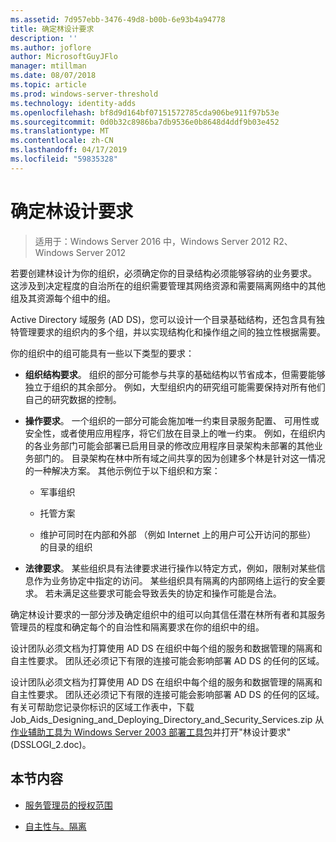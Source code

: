 ```yaml
---
ms.assetid: 7d957ebb-3476-49d8-b00b-6e93b4a94778
title: 确定林设计要求
description: ''
ms.author: joflore
author: MicrosoftGuyJFlo
manager: mtillman
ms.date: 08/07/2018
ms.topic: article
ms.prod: windows-server-threshold
ms.technology: identity-adds
ms.openlocfilehash: bf8d9d164bf07151572785cda906be911f97b53e
ms.sourcegitcommit: 0d0b32c8986ba7db9536e0b8648d4ddf9b03e452
ms.translationtype: MT
ms.contentlocale: zh-CN
ms.lasthandoff: 04/17/2019
ms.locfileid: "59835328"
---
```

# <a name="identifying-forest-design-requirements"></a>确定林设计要求

>适用于：Windows Server 2016 中，Windows Server 2012 R2、 Windows Server 2012

若要创建林设计为你的组织，必须确定你的目录结构必须能够容纳的业务要求。 这涉及到决定程度的自治所在的组织需要管理其网络资源和需要隔离网络中的其他组及其资源每个组中的组。  
  
Active Directory 域服务 (AD DS)，您可以设计一个目录基础结构，还包含具有独特管理要求的组织内的多个组，并以实现结构化和操作组之间的独立性根据需要。  
  
你的组织中的组可能具有一些以下类型的要求：  
  
-   **组织结构要求**。 组织的部分可能参与共享的基础结构以节省成本，但需要能够独立于组织的其余部分。 例如，大型组织内的研究组可能需要保持对所有他们自己的研究数据的控制。  
  
-   **操作要求**。 一个组织的一部分可能会施加唯一约束目录服务配置、 可用性或安全性，或者使用应用程序，将它们放在目录上的唯一约束。 例如，在组织内的各业务部门可能会部署已启用目录的修改应用程序目录架构未部署的其他业务部门的。 目录架构在林中所有域之间共享的因为创建多个林是针对这一情况的一种解决方案。 其他示例位于以下组织和方案：  
  
    -   军事组织  
  
    -   托管方案  
  
    -   维护可同时在内部和外部 （例如 Internet 上的用户可公开访问的那些） 的目录的组织  
  
-   **法律要求**。 某些组织具有法律要求进行操作以特定方式，例如，限制对某些信息作为业务协定中指定的访问。 某些组织具有隔离的内部网络上运行的安全要求。 若未满足这些要求可能会导致丢失的协定和操作可能是合法。  
  
确定林设计要求的一部分涉及确定组织中的组可以向其信任潜在林所有者和其服务管理员的程度和确定每个的自治性和隔离要求在你的组织中的组。  
  
设计团队必须文档为打算使用 AD DS 在组织中每个组的服务和数据管理的隔离和自主性要求。 团队还必须记下有限的连接可能会影响部署 AD DS 的任何的区域。  
  
设计团队必须文档为打算使用 AD DS 在组织中每个组的服务和数据管理的隔离和自主性要求。 团队还必须记下有限的连接可能会影响部署 AD DS 的任何的区域。 有关可帮助您记录你标识的区域工作表中，下载 Job_Aids_Designing_and_Deploying_Directory_and_Security_Services.zip 从[作业辅助工具为 Windows Server 2003 部署工具包](https://go.microsoft.com/fwlink/?LinkID=102558)并打开"林设计要求"(DSSLOGI_2.doc)。  
  
## <a name="in-this-section"></a>本节内容  
  
-   [服务管理员的授权范围](../../ad-ds/plan/Service-Administrator-Scope-of-Authority.md)  
  
-   [自主性与。隔离](../../ad-ds/plan/Autonomy-vs.-Isolation.md)  
